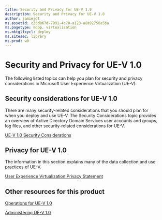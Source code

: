 ```yaml
---
title: Security and Privacy for UE-V 1.0
description: Security and Privacy for UE-V 1.0
author: jamiejdt
ms.assetid: c23d867d-7991-4c78-a123-a8a92758e5ba
ms.pagetype: mdop, virtualization
ms.mktglfcycl: deploy
ms.sitesec: library
ms.prod: w8
---
```



# Security and Privacy for UE-V 1.0


The following listed topics can help you plan for security and privacy considerations in Microsoft User Experience Virtualization (UE-V).

## Security considerations for UE-V 1.0


There are many security-related considerations that you should plan for when you deploy and use UE-V. The Security Considerations topic provides an overview of Active Directory Domain Services user accounts and groups, log files, and other security-related considerations for UE-V.

[UE-V 1.0 Security Considerations](ue-v-10-security-considerations.md)

## Privacy for UE-V 1.0


The information in this section explains many of the data collection and use practices of UE-V.

[User Experience Virtualization Privacy Statement](user-experience-virtualization-privacy-statement.md)

## Other resources for this product


[Operations for UE-V 1.0](operations-for-ue-v-10.md)

[Administering UE-V 1.0](administering-ue-v-10.md)

 

 





